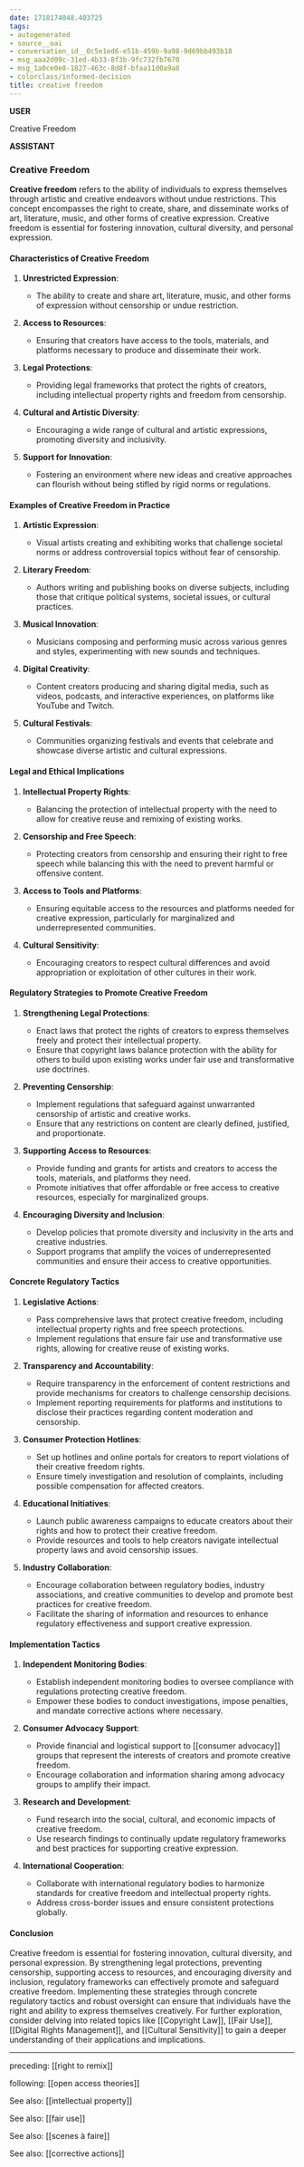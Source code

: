 ```yaml
---
date: 1718174048.403725
tags:
- autogenerated
- source__oai
- conversation_id__0c5e1ed6-e51b-459b-9a98-9d69bb493b18
- msg_aaa2d09c-31ed-4b33-8f3b-9fc732fb7670
- msg_1a0ce0e8-1827-463c-8d8f-bfaa11d0a9a8
- colorclass/informed-decision
title: creative freedom
---
```


**USER**

Creative Freedom


**ASSISTANT**

### Creative Freedom

**Creative freedom** refers to the ability of individuals to express themselves through artistic and creative endeavors without undue restrictions. This concept encompasses the right to create, share, and disseminate works of art, literature, music, and other forms of creative expression. Creative freedom is essential for fostering innovation, cultural diversity, and personal expression.

#### Characteristics of Creative Freedom

1. **Unrestricted Expression**:
   - The ability to create and share art, literature, music, and other forms of expression without censorship or undue restriction.
   
2. **Access to Resources**:
   - Ensuring that creators have access to the tools, materials, and platforms necessary to produce and disseminate their work.
   
3. **Legal Protections**:
   - Providing legal frameworks that protect the rights of creators, including intellectual property rights and freedom from censorship.
   
4. **Cultural and Artistic Diversity**:
   - Encouraging a wide range of cultural and artistic expressions, promoting diversity and inclusivity.
   
5. **Support for Innovation**:
   - Fostering an environment where new ideas and creative approaches can flourish without being stifled by rigid norms or regulations.

#### Examples of Creative Freedom in Practice

1. **Artistic Expression**:
   - Visual artists creating and exhibiting works that challenge societal norms or address controversial topics without fear of censorship.
   
2. **Literary Freedom**:
   - Authors writing and publishing books on diverse subjects, including those that critique political systems, societal issues, or cultural practices.
   
3. **Musical Innovation**:
   - Musicians composing and performing music across various genres and styles, experimenting with new sounds and techniques.
   
4. **Digital Creativity**:
   - Content creators producing and sharing digital media, such as videos, podcasts, and interactive experiences, on platforms like YouTube and Twitch.
   
5. **Cultural Festivals**:
   - Communities organizing festivals and events that celebrate and showcase diverse artistic and cultural expressions.

#### Legal and Ethical Implications

1. **Intellectual Property Rights**:
   - Balancing the protection of intellectual property with the need to allow for creative reuse and remixing of existing works.
   
2. **Censorship and Free Speech**:
   - Protecting creators from censorship and ensuring their right to free speech while balancing this with the need to prevent harmful or offensive content.
   
3. **Access to Tools and Platforms**:
   - Ensuring equitable access to the resources and platforms needed for creative expression, particularly for marginalized and underrepresented communities.
   
4. **Cultural Sensitivity**:
   - Encouraging creators to respect cultural differences and avoid appropriation or exploitation of other cultures in their work.

#### Regulatory Strategies to Promote Creative Freedom

1. **Strengthening Legal Protections**:
   - Enact laws that protect the rights of creators to express themselves freely and protect their intellectual property.
   - Ensure that copyright laws balance protection with the ability for others to build upon existing works under fair use and transformative use doctrines.

2. **Preventing Censorship**:
   - Implement regulations that safeguard against unwarranted censorship of artistic and creative works.
   - Ensure that any restrictions on content are clearly defined, justified, and proportionate.

3. **Supporting Access to Resources**:
   - Provide funding and grants for artists and creators to access the tools, materials, and platforms they need.
   - Promote initiatives that offer affordable or free access to creative resources, especially for marginalized groups.

4. **Encouraging Diversity and Inclusion**:
   - Develop policies that promote diversity and inclusivity in the arts and creative industries.
   - Support programs that amplify the voices of underrepresented communities and ensure their access to creative opportunities.

#### Concrete Regulatory Tactics

1. **Legislative Actions**:
   - Pass comprehensive laws that protect creative freedom, including intellectual property rights and free speech protections.
   - Implement regulations that ensure fair use and transformative use rights, allowing for creative reuse of existing works.

2. **Transparency and Accountability**:
   - Require transparency in the enforcement of content restrictions and provide mechanisms for creators to challenge censorship decisions.
   - Implement reporting requirements for platforms and institutions to disclose their practices regarding content moderation and censorship.

3. **Consumer Protection Hotlines**:
   - Set up hotlines and online portals for creators to report violations of their creative freedom rights.
   - Ensure timely investigation and resolution of complaints, including possible compensation for affected creators.

4. **Educational Initiatives**:
   - Launch public awareness campaigns to educate creators about their rights and how to protect their creative freedom.
   - Provide resources and tools to help creators navigate intellectual property laws and avoid censorship issues.

5. **Industry Collaboration**:
   - Encourage collaboration between regulatory bodies, industry associations, and creative communities to develop and promote best practices for creative freedom.
   - Facilitate the sharing of information and resources to enhance regulatory effectiveness and support creative expression.

#### Implementation Tactics

1. **Independent Monitoring Bodies**:
   - Establish independent monitoring bodies to oversee compliance with regulations protecting creative freedom.
   - Empower these bodies to conduct investigations, impose penalties, and mandate corrective actions where necessary.

2. **Consumer Advocacy Support**:
   - Provide financial and logistical support to [[consumer advocacy]] groups that represent the interests of creators and promote creative freedom.
   - Encourage collaboration and information sharing among advocacy groups to amplify their impact.

3. **Research and Development**:
   - Fund research into the social, cultural, and economic impacts of creative freedom.
   - Use research findings to continually update regulatory frameworks and best practices for supporting creative expression.

4. **International Cooperation**:
   - Collaborate with international regulatory bodies to harmonize standards for creative freedom and intellectual property rights.
   - Address cross-border issues and ensure consistent protections globally.

#### Conclusion

Creative freedom is essential for fostering innovation, cultural diversity, and personal expression. By strengthening legal protections, preventing censorship, supporting access to resources, and encouraging diversity and inclusion, regulatory frameworks can effectively promote and safeguard creative freedom. Implementing these strategies through concrete regulatory tactics and robust oversight can ensure that individuals have the right and ability to express themselves creatively. For further exploration, consider delving into related topics like [[Copyright Law]], [[Fair Use]], [[Digital Rights Management]], and [[Cultural Sensitivity]] to gain a deeper understanding of their applications and implications.


---

preceding: [[right to remix]]  


following: [[open access theories]]

See also: [[intellectual property]]


See also: [[fair use]]


See also: [[scenes à faire]]


See also: [[corrective actions]]